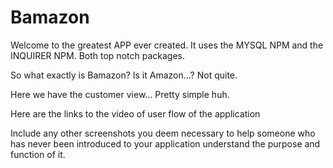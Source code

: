 # Bamazon

Welcome to the greatest APP ever created. It uses the MYSQL NPM and the INQUIRER NPM. Both top notch packages.

So what exactly is Bamazon? Is it Amazon...? Not quite.

Here we have the customer view... Pretty simple huh.

Here are the links to the video of user flow of the application

Include any other screenshots you deem necessary to help someone who has never been introduced to your application understand the purpose and function of it.